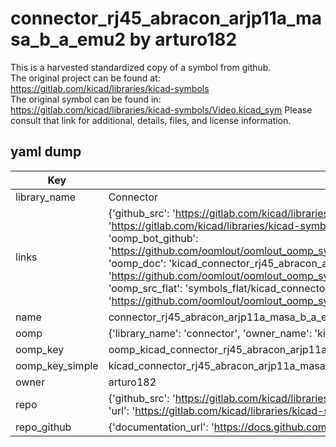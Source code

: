 # connector_rj45_abracon_arjp11a_masa_b_a_emu2 by arturo182  
This is a harvested standardized copy of a symbol from github.  
The original project can be found at:  
https://gitlab.com/kicad/libraries/kicad-symbols  
The original symbol can be found in:
https://gitlab.com/kicad/libraries/kicad-symbols/Video.kicad_sym
Please consult that link for additional, details, files, and license information.  
## yaml dump  
| Key | Value |  
| --- | --- |  
| library_name | Connector |  
| links | {'github_src': 'https://gitlab.com/kicad/libraries/kicad-symbols/Video.kicad_sym', 'github_src_repo': 'https://gitlab.com/kicad/libraries/kicad-symbols', 'oomp_bot': 'kicad_connector_rj45_abracon_arjp11a_masa_b_a_emu2/working', 'oomp_bot_github': 'https://github.com/oomlout/oomlout_oomp_symbol_bot/tree/main/kicad_connector_rj45_abracon_arjp11a_masa_b_a_emu2/working', 'oomp_doc': 'kicad_connector_rj45_abracon_arjp11a_masa_b_a_emu2/working', 'oomp_doc_github': 'https://github.com/oomlout/oomlout_oomp_symbol_doc/tree/main/kicad_connector_rj45_abracon_arjp11a_masa_b_a_emu2/working', 'oomp_src_flat': 'symbols_flat/kicad_connector_rj45_abracon_arjp11a_masa_b_a_emu2/working', 'oomp_src_flat_github': 'https://github.com/oomlout/oomlout_oomp_symbol_src/tree/main/kicad_connector_rj45_abracon_arjp11a_masa_b_a_emu2/working'} |  
| name | connector_rj45_abracon_arjp11a_masa_b_a_emu2 |  
| oomp | {'library_name': 'connector', 'owner_name': 'kicad', 'symbol_name': 'connector_rj45_abracon_arjp11a_masa_b_a_emu2'} |  
| oomp_key | oomp_kicad_connector_rj45_abracon_arjp11a_masa_b_a_emu2 |  
| oomp_key_simple | kicad_connector_rj45_abracon_arjp11a_masa_b_a_emu2 |  
| owner | arturo182 |  
| repo | {'github_src': 'https://gitlab.com/kicad/libraries/kicad-symbols/Video.kicad_sym', 'name': 'libraries/kicad-symbols', 'owner': 'kicad', 'url': 'https://gitlab.com/kicad/libraries/kicad-symbols'} |  
| repo_github | {'documentation_url': 'https://docs.github.com/rest/repos/repos#get-a-repository', 'message': 'Not Found'} |  

